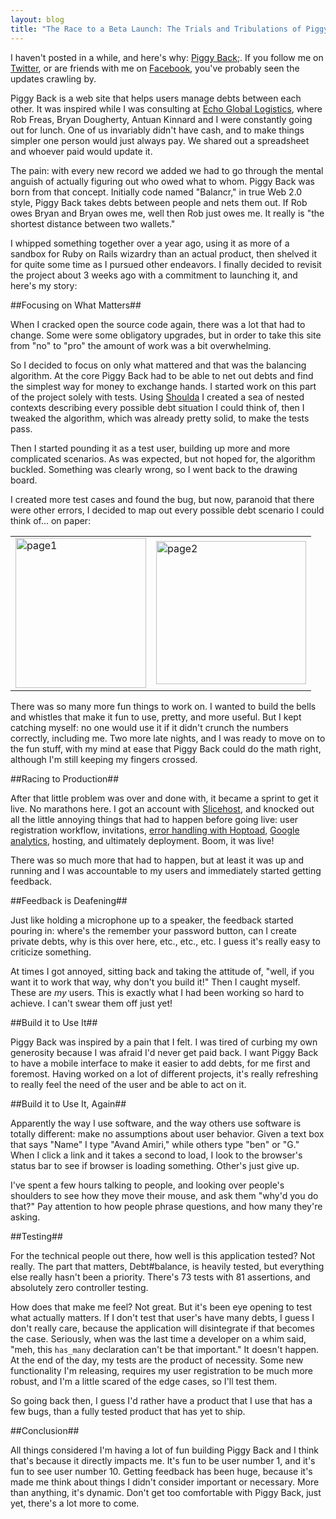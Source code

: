 ```yaml
---
layout: blog
title: "The Race to a Beta Launch: The Trials and Tribulations of Piggy Back"
---
```

I haven't posted in a while, and here's why: [Piggy Back](http://www.piggybackme.com);. If you follow me on [Twitter](http://www.twitter.com/avand), or are friends with me on [Facebook](http://www.facebook.com/avand), you've probably seen the updates crawling by.

Piggy Back is a web site that helps users manage debts between each other. It was inspired while I was consulting at [Echo Global Logistics](http://www.echo.com/), where Rob Freas, Bryan Dougherty, Antuan Kinnard and I were constantly going out for lunch. One of us invariably didn't have cash, and to make things simpler one person would just always pay. We shared out a spreadsheet and whoever paid would update it.

The pain: with every new record we added we had to go through the mental anguish of actually figuring out who owed what to whom. Piggy Back was born from that concept. Initially code named "Balancr," in true Web 2.0 style, Piggy Back takes debts between people and nets them out. If Rob owes Bryan and Bryan owes me, well then Rob just owes me. It really is "the shortest distance between two wallets."

I whipped something together over a year ago, using it as more of a sandbox for Ruby on Rails wizardry than an actual product, then shelved it for quite some time as I pursued other endeavors. I finally decided to revisit the project about 3 weeks ago with a commitment to launching it, and here's my story:

##Focusing on What Matters##

When I cracked open the source code again, there was a lot that had to change. Some were some obligatory upgrades, but in order to take this site from "no" to "pro" the amount of work was a bit overwhelming.

So I decided to focus on only what mattered and that was the balancing algorithm. At the core Piggy Back had to be able to net out debts and find the simplest way for money to exchange hands. I started work on this part of the project solely with tests. Using [Shoulda](http://www.thoughtbot.com/projects/shoulda/) I created a sea of nested contexts describing every possible debt situation I could think of, then I tweaked the algorithm, which was already pretty solid, to make the tests pass.

Then I started pounding it as a test user, building up more and more complicated scenarios. As was expected, but not hoped for, the algorithm buckled. Something was clearly wrong, so I went back to the drawing board.

I created more test cases and found the bug, but now, paranoid that there were other errors, I decided to map out every possible debt scenario I could think of... on paper:

<table>
  <tr>
    <td><a href="http://www.flickr.com/photos/amiriav/4125753470/" title="page1 by Avand Amiri, on Flickr"><img src="http://farm3.static.flickr.com/2584/4125753470_557ae0236e_m.jpg" width="209" height="240" alt="page1" /></a></td>
    <td><a href="http://www.flickr.com/photos/amiriav/4124984705/" title="page2 by Avand Amiri, on Flickr"><img src="http://farm3.static.flickr.com/2766/4124984705_cacdf056a2_m.jpg" width="240" height="229" alt="page2" /></a></td>
  </tr>
</table>

There was so many more fun things to work on. I wanted to build the bells and whistles that make it fun to use, pretty, and more useful. But I kept catching myself: no one would use it if it didn't crunch the numbers correctly, including me. Two more late nights, and I was ready to move on to the fun stuff, with my mind at ease that Piggy Back could do the math right, although I'm still keeping my fingers crossed.

##Racing to Production##

After that little problem was over and done with, it became a sprint to get it live. No marathons here. I got an account with [Slicehost](http://www.slicehost.com), and knocked out all the little annoying things that had to happen before going live: user registration workflow, invitations, [error handling with Hoptoad](http://www.hoptoadapp.com), [Google analytics](http://www.google.com/analytics), hosting, and ultimately deployment. Boom, it was live!

There was so much more that had to happen, but at least it was up and running and I was accountable to my users and immediately started getting feedback.

##Feedback is Deafening##

Just like holding a microphone up to a speaker, the feedback started pouring in: where's the remember your password button, can I create private debts, why is this over here, etc., etc., etc. I guess it's really easy to criticize something.

At times I got annoyed, sitting back and taking the attitude of, "well, if you want it to work that way, why don't you build it!" Then I caught myself. These are _my_ users. This is exactly what I had been working so hard to achieve. I can't swear them off just yet!

##Build it to Use It##

Piggy Back was inspired by a pain that I felt. I was tired of curbing my own generosity because I was afraid I'd never get paid back. I want Piggy Back to have a mobile interface to make it easier to add debts, for me first and foremost. Having worked on a lot of different projects, it's really refreshing to really feel the need of the user and be able to act on it.

##Build it to Use It, Again##

Apparently the way I use software, and the way others use software is totally different: make no assumptions about user behavior. Given a text box that says "Name" I type "Avand Amiri," while others type "ben" or "G." When I click a link and it takes a second to load, I look to the browser's status bar to see if browser is loading something. Other's just give up.

I've spent a few hours talking to people, and looking over people's shoulders to see how they move their mouse, and ask them "why'd you do that?" Pay attention to how people phrase questions, and how many they're asking.

##Testing##

For the technical people out there, how well is this application tested? Not really. The part that matters, Debt#balance, is heavily tested, but everything else really hasn't been a priority. There's 73 tests with 81 assertions, and absolutely zero controller testing.

How does that make me feel? Not great. But it's been eye opening to test what actually matters. If I don't test that user's have many debts, I guess I don't really care, because the application will disintegrate if that becomes the case. Seriously, when was the last time a developer on a whim said, "meh, this <code>has_many</code> declaration can't be that important." It doesn't happen. At the end of the day, my tests are the product of necessity. Some new functionality I'm releasing, requires my user registration to be much more robust, and I'm a little scared of the edge cases, so I'll test them.

So going back then, I guess I'd rather have a product that I use that has a few bugs, than a fully tested product that has yet to ship.

##Conclusion##

All things considered I'm having a lot of fun building Piggy Back and I think that's because it directly impacts me. It's fun to be user number 1, and it's fun to see user number 10. Getting feedback has been huge, because it's made me think about things I didn't consider important or necessary. More than anything, it's dynamic. Don't get too comfortable with Piggy Back, just yet, there's a lot more to come.
